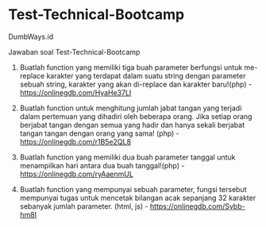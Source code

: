 # Test-Technical-Bootcamp
DumbWays.id


Jawaban soal Test-Technical-Bootcamp

1. Buatlah function yang memiliki tiga buah parameter berfungsi untuk me-replace karakter yang terdapat dalam suatu string dengan parameter sebuah string, karakter yang akan di-replace dan karakter baru!(php) - https://onlinegdb.com/HyaHe37LI

2. Buatlah function untuk menghitung jumlah jabat tangan yang terjadi dalam pertemuan yang dihadiri oleh beberapa orang. Jika setiap orang berjabat tangan dengan semua yang hadir dan hanya sekali berjabat tangan tangan dengan orang yang sama! (php) - https://onlinegdb.com/r1B5e2QL8

3. Buatlah function yang memiliki dua buah parameter tanggal untuk menampilkan hari antara dua buah tanggal!(php) - https://onlinegdb.com/ryAaenmUL

4. Buatlah function yang mempunyai sebuah parameter, fungsi tersebut mempunyai tugas untuk  mencetak bilangan acak sepanjang 32 karakter sebanyak jumlah parameter. (html, js) - https://onlinegdb.com/Sybb-hm8I
